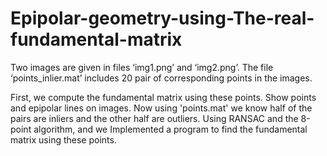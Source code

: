 # Epipolar-geometry-using-The-real-fundamental-matrix
Two images are given in files ‘img1.png’ and ‘img2.png’. The file ‘points_inlier.mat’ includes 20 pair of corresponding points in the images.

First, we compute the fundamental matrix using these points. Show points and epipolar lines on images.
Now using 'points.mat' we know half of the pairs are inliers and the other
half are outliers. Using RANSAC and the 8-point algorithm, and we Implemented a program to find the fundamental matrix using
these points.

